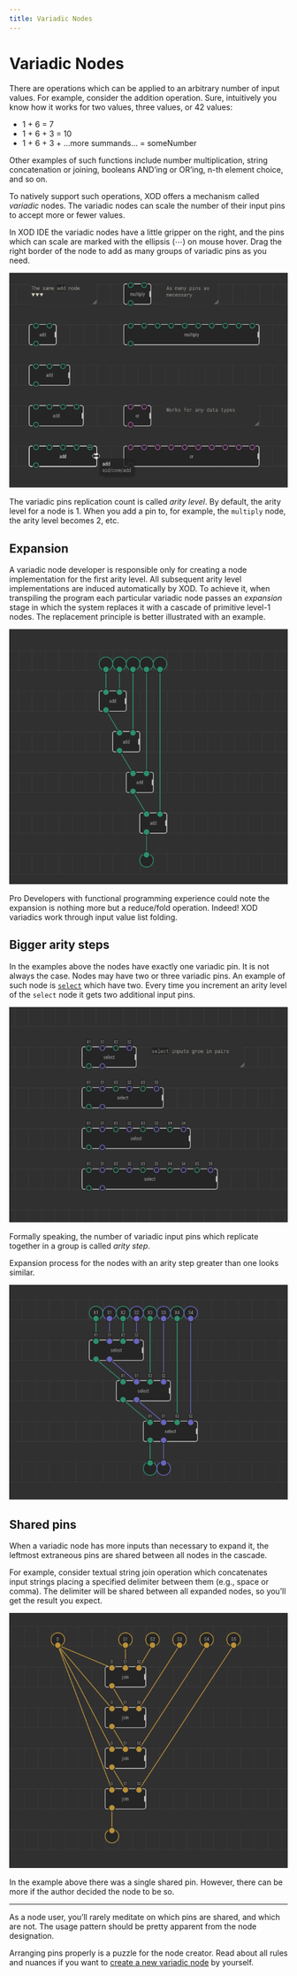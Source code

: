 ```yaml
---
title: Variadic Nodes
---
```


# Variadic Nodes

There are operations which can be applied to an arbitrary number of input
values. For example, consider the addition operation. Sure, intuitively you
know how it works for two values, three values, or 42 values:

* 1 + 6 = 7
* 1 + 6 + 3 = 10
* 1 + 6 + 3 + …more summands… = someNumber

Other examples of such functions include number multiplication, string
concatenation or joining, booleans AND’ing or OR’ing, n-th element choice, and
so on.

To natively support such operations, XOD offers a mechanism called *variadic*
nodes. The variadic nodes can scale the number of their input pins to accept
more or fewer values.

In XOD IDE the variadic nodes have a little gripper on the right, and the pins
which can scale are marked with the ellipsis (⋯) on mouse hover. Drag the right
border of the node to add as many groups of variadic pins as you need.

![Overview](./overview.patch.png)

The variadic pins replication count is called *arity level*. By default, the
arity level for a node is 1. When you add a pin to, for example, the `multiply`
node, the arity level becomes 2, etc.

## Expansion

A variadic node developer is responsible only for creating a node
implementation for the first arity level. All subsequent arity level
implementations are induced automatically by XOD. To achieve it, when
transpiling the program each particular variadic node passes an *expansion*
stage in which the system replaces it with a cascade of primitive level-1
nodes. The replacement principle is better illustrated with an example.

![Expansion](./expansion.patch.png)

<div class="ui segment note">
<span class="ui ribbon label">Pro</span>
Developers with functional programming experience could note the expansion is
nothing more but a reduce/fold operation. Indeed! XOD variadics work through
input value list folding.
</div>

## Bigger arity steps

In the examples above the nodes have exactly one variadic pin. It is not always
the case. Nodes may have two or three variadic pins. An example of such node is
[`select`](/libs/xod/core/select/) which have two. Every time you increment an
arity level of the `select` node it gets two additional input pins.

![Select node with arity step 2](./select-a2.patch.png)

Formally speaking, the number of variadic input pins which replicate together
in a group is called *arity step*.

Expansion process for the nodes with an arity step greater than one looks
similar.

![Select node expansion](./select-a2-expansion.patch.png)

## Shared pins

When a variadic node has more inputs than necessary to expand it, the leftmost
extraneous pins are shared between all nodes in the cascade.

For example, consider textual string join operation which concatenates input
strings placing a specified delimiter between them (e.g., space or comma). The
delimiter will be shared between all expanded nodes, so you’ll get the result
you expect.

![Join node expansion](./join-expansion.patch.png)

In the example above there was a single shared pin. However, there can be more
if the author decided the node to be so.

---

As a node user, you’ll rarely meditate on which pins are shared, and which are
not. The usage pattern should be pretty apparent from the node designation.

Arranging pins properly is a puzzle for the node creator. Read about all rules
and nuances if you want to [create a new variadic
node](../creating-variadics/) by yourself.
